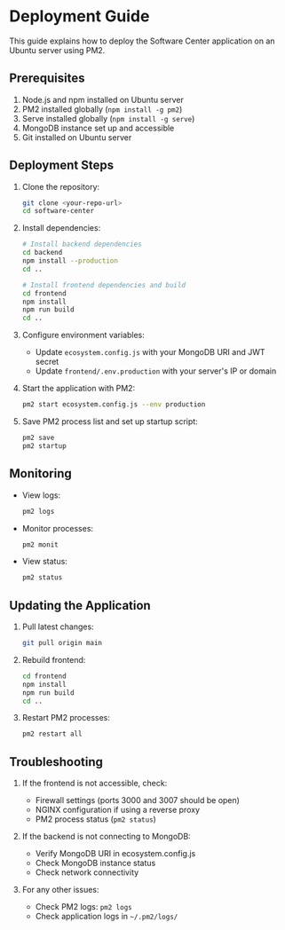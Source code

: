 # Deployment Guide

This guide explains how to deploy the Software Center application on an Ubuntu server using PM2.

## Prerequisites

1. Node.js and npm installed on Ubuntu server
2. PM2 installed globally (`npm install -g pm2`)
3. Serve installed globally (`npm install -g serve`)
4. MongoDB instance set up and accessible
5. Git installed on Ubuntu server

## Deployment Steps

1. Clone the repository:
   ```bash
   git clone <your-repo-url>
   cd software-center
   ```

2. Install dependencies:
   ```bash
   # Install backend dependencies
   cd backend
   npm install --production
   cd ..

   # Install frontend dependencies and build
   cd frontend
   npm install
   npm run build
   cd ..
   ```

3. Configure environment variables:
   - Update `ecosystem.config.js` with your MongoDB URI and JWT secret
   - Update `frontend/.env.production` with your server's IP or domain

4. Start the application with PM2:
   ```bash
   pm2 start ecosystem.config.js --env production
   ```

5. Save PM2 process list and set up startup script:
   ```bash
   pm2 save
   pm2 startup
   ```

## Monitoring

- View logs:
  ```bash
  pm2 logs
  ```

- Monitor processes:
  ```bash
  pm2 monit
  ```

- View status:
  ```bash
  pm2 status
  ```

## Updating the Application

1. Pull latest changes:
   ```bash
   git pull origin main
   ```

2. Rebuild frontend:
   ```bash
   cd frontend
   npm install
   npm run build
   cd ..
   ```

3. Restart PM2 processes:
   ```bash
   pm2 restart all
   ```

## Troubleshooting

1. If the frontend is not accessible, check:
   - Firewall settings (ports 3000 and 3007 should be open)
   - NGINX configuration if using a reverse proxy
   - PM2 process status (`pm2 status`)

2. If the backend is not connecting to MongoDB:
   - Verify MongoDB URI in ecosystem.config.js
   - Check MongoDB instance status
   - Check network connectivity

3. For any other issues:
   - Check PM2 logs: `pm2 logs`
   - Check application logs in `~/.pm2/logs/`
